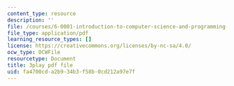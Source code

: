 ```yaml
---
content_type: resource
description: ''
file: /courses/6-0001-introduction-to-computer-science-and-programming-in-python-fall-2016/fa4700cda2b934b3f58b0cd212a97e7f_SrkqbLOQcEo.pdf
file_type: application/pdf
learning_resource_types: []
license: https://creativecommons.org/licenses/by-nc-sa/4.0/
ocw_type: OCWFile
resourcetype: Document
title: 3play pdf file
uid: fa4700cd-a2b9-34b3-f58b-0cd212a97e7f
---
```

